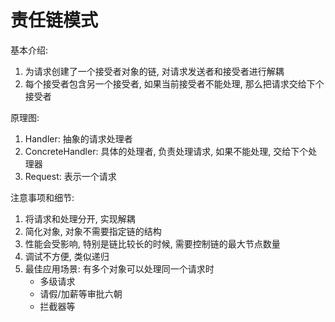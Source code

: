 # 责任链模式
基本介绍: 
1. 为请求创建了一个接受者对象的链, 对请求发送者和接受者进行解耦
1. 每个接受者包含另一个接受者, 如果当前接受者不能处理, 那么把请求交给下个接受者

原理图:
1. Handler: 抽象的请求处理者
1. ConcreteHandler: 具体的处理者, 负责处理请求, 如果不能处理, 交给下个处理器
1. Request: 表示一个请求

注意事项和细节:
1. 将请求和处理分开, 实现解耦
1. 简化对象, 对象不需要指定链的结构
1. 性能会受影响, 特别是链比较长的时候, 需要控制链的最大节点数量
1. 调试不方便, 类似递归
1. 最佳应用场景: 有多个对象可以处理同一个请求时
    - 多级请求
    - 请假/加薪等审批六朝
    - 拦截器等